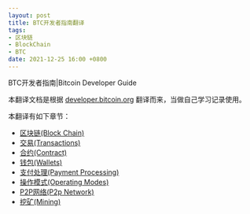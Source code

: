 ```yaml
---
layout: post
title: BTC开发者指南翻译
tags: 
- 区块链
- BlockChain
- BTC
date: 2021-12-25 16:00 +0800
---
```


BTC开发者指南|Bitcoin Developer Guide

本翻译文档是根据 [developer.bitcoin.org](https://developer.bitcoin.org/devguide/index.html) 翻译而来，当做自己学习记录使用。

本翻译有如下章节：
- [区块链(Block Chain)](https://lvguidong.github.io/2021/12/25/BTC%E5%BC%80%E5%8F%91%E8%80%85%E6%8C%87%E5%8D%97%E7%BF%BB%E8%AF%91-%E5%8C%BA%E5%9D%97%E9%93%BE(Block-Chain)/)
- [交易(Transactions)](https://lvguidong.github.io/2021/12/25/BTC%E5%BC%80%E5%8F%91%E8%80%85%E6%8C%87%E5%8D%97%E7%BF%BB%E8%AF%91-%E4%BA%A4%E6%98%93(Transaction)/)
- [合约(Contract)](https://lvguidong.github.io/2021/12/25/BTC%E5%BC%80%E5%8F%91%E8%80%85%E6%8C%87%E5%8D%97%E7%BF%BB%E8%AF%91-%E5%90%88%E7%BA%A6(Contract)/)
- [钱包(Wallets)](https://lvguidong.github.io/2021/12/25/BTC%E5%BC%80%E5%8F%91%E8%80%85%E6%8C%87%E5%8D%97%E7%BF%BB%E8%AF%91-%E9%92%B1%E5%8C%85(Wallets)/)
- [支付处理(Payment Processing)](https://lvguidong.github.io/2021/12/25/BTC%E5%BC%80%E5%8F%91%E8%80%85%E6%8C%87%E5%8D%97%E7%BF%BB%E8%AF%91-%E6%94%AF%E4%BB%98%E5%A4%84%E7%90%86(Payment-Processing)/)
- [操作模式(Operating Modes)](https://lvguidong.github.io/2021/12/25/BTC%E5%BC%80%E5%8F%91%E8%80%85%E6%8C%87%E5%8D%97%E7%BF%BB%E8%AF%91-%E6%93%8D%E4%BD%9C%E6%A8%A1%E5%BC%8F(Operating-Modes)/)
- [P2P网络(P2p Network)](https://lvguidong.github.io/2021/12/25/BTC%E5%BC%80%E5%8F%91%E8%80%85%E6%8C%87%E5%8D%97%E7%BF%BB%E8%AF%91-P2P%E7%BD%91%E7%BB%9C(P2p-Network)/)
- [挖矿(Mining)]()
